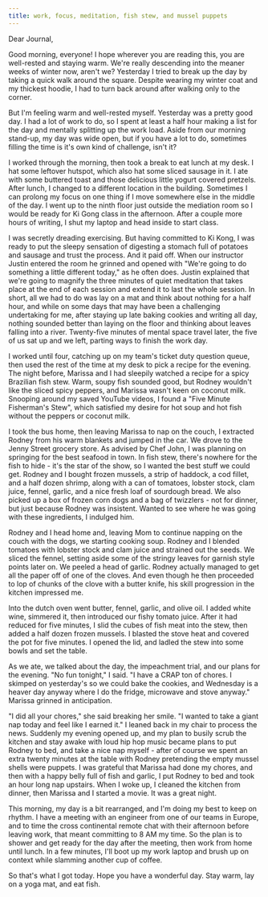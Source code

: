 ```yaml
---
title: work, focus, meditation, fish stew, and mussel puppets
---
```


Dear Journal,

Good morning, everyone! I hope wherever you are reading this, you are
well-rested and staying warm. We're really descending into the meaner
weeks of winter now, aren't we? Yesterday I tried to break up the day by
taking a quick walk around the square. Despite wearing my winter coat
and my thickest hoodie, I had to turn back around after walking only to
the corner.

But I'm feeling warm and well-rested myself. Yesterday was a pretty good
day. I had a lot of work to do, so I spent at least a half hour making a
list for the day and mentally splitting up the work load. Aside from our
morning stand-up, my day was wide open, but if you have a lot to do,
sometimes filling the time is it's own kind of challenge, isn't it?

I worked through the morning, then took a break to eat lunch at my desk.
I hat some leftover hutspot, which also hat some sliced sausage in it. I
ate with some buttered toast and those delicious little yogurt covered
pretzels. After lunch, I changed to a different location in the
building. Sometimes I can prolong my focus on one thing if I move
somewhere else in the middle of the day. I went up to the ninth floor
just outside the mediation room so I would be ready for Ki Gong class in
the afternoon. After a couple more hours of writing, I shut my laptop
and head inside to start class.

I was secretly dreading exercising. But having committed to Ki Kong, I
was ready to put the sleepy sensation of digesting a stomach full of
potatoes and sausage and trust the process. And it paid off. When our
instructor Justin entered the room he grinned and opened with "We're
going to do something a little different today," as he often does.
Justin explained that we're going to magnify the three minutes of quiet
meditation that takes place at the end of each session and extend it to
last the whole session. In short, all we had to do was lay on a mat and
think about nothing for a half hour, and while on some days that may
have been a challenging undertaking for me, after staying up late baking
cookies and writing all day, nothing sounded better than laying on the
floor and thinking about leaves falling into a river. Twenty-five
minutes of mental space travel later, the five of us sat up and we left,
parting ways to finish the work day.

I worked until four, catching up on my team's ticket duty question
queue, then used the rest of the time at my desk to pick a recipe for
the evening. The night before, Marissa and I had sleepily watched a
recipe for a spicy Brazilian fish stew. Warm, soupy fish sounded good,
but Rodney wouldn't like the sliced spicy peppers, and Marissa wasn't
keen on coconut milk. Snooping around my saved YouTube videos, I found a
"Five Minute Fisherman's Stew", which satisfied my desire for hot soup
and hot fish without the peppers or coconut milk.

I took the bus home, then leaving Marissa to nap on the couch, I
extracted Rodney from his warm blankets and jumped in the car. We drove
to the Jenny Street grocery store. As advised by Chef John, I was
planning on springing for the best seafood in town. In fish stew,
there's nowhere for the fish to hide - it's the star of the show, so I
wanted the best stuff we could get. Rodney and I bought frozen mussels,
a strip of haddock, a cod fillet, and a half dozen shrimp, along with a
can of tomatoes, lobster stock, clam juice, fennel, garlic, and a nice
fresh loaf of sourdough bread. We also picked up a box of frozen corn
dogs and a bag of twizzlers - not for dinner, but just because Rodney
was insistent. Wanted to see where he was going with these ingredients,
I indulged him.

Rodney and I head home and, leaving Mom to continue napping on the couch
with the dogs, we starting cooking soup. Rodney and I blended tomatoes
with lobster stock and clam juice and strained out the seeds. We sliced
the fennel, setting aside some of the stringy leaves for garnish style
points later on. We peeled a head of garlic. Rodney actually managed to
get all the paper off of one of the cloves. And even though he then
proceeded to lop of chunks of the clove with a butter knife, his skill
progression in the kitchen impressed me.

Into the dutch oven went butter, fennel, garlic, and olive oil. I added
white wine, simmered it, then introduced our fishy tomato juice. After
it had reduced for five minutes, I slid the cubes of fish meat into the
stew, then added a half dozen frozen mussels. I blasted the stove heat
and covered the pot for five minutes. I opened the lid, and ladled the
stew into some bowls and set the table.

As we ate, we talked about the day, the impeachment trial, and our plans
for the evening. "No fun tonight," I said. "I have a CRAP ton of chores.
I skimped on yesterday's so we could bake the cookies, and Wednesday is
a heaver day anyway where I do the fridge, microwave and stove anyway."
Marissa grinned in anticipation.

"I did all your chores," she said breaking her smile. "I wanted to take
a giant nap today and feel like I earned it." I leaned back in my chair
to process the news. Suddenly my evening opened up, and my plan to
busily scrub the kitchen and stay awake with loud hip hop music became
plans to put Rodney to bed, and take a nice nap myself - after of course
we spent an extra twenty minutes at the table with Rodney pretending the
empty mussel shells were puppets. I was grateful that Marissa had done
my chores, and then with a happy belly full of fish and garlic, I put
Rodney to bed and took an hour long nap upstairs. When I woke up, I
cleaned the kitchen from dinner, then Marissa and I started a movie. It
was a great night.

This morning, my day is a bit rearranged, and I'm doing my best to keep
on rhythm. I have a meeting with an engineer from one of our teams in
Europe, and to time the cross continental remote chat with their
afternoon before leaving work, that meant committing to 8 AM my time. So
the plan is to shower and get ready for the day after the meeting, then
work from home until lunch. In a few minutes, I'll boot up my work
laptop and brush up on context while slamming another cup of coffee.

So that's what I got today. Hope you have a wonderful day. Stay warm,
lay on a yoga mat, and eat fish.

